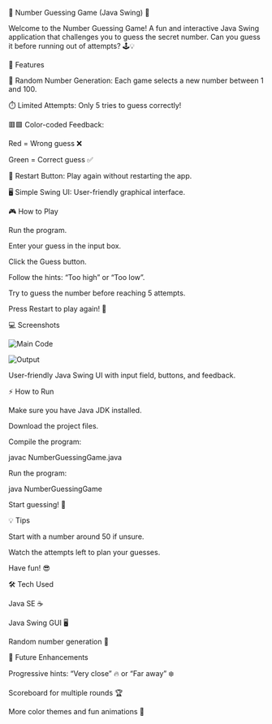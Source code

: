 🎯 Number Guessing Game (Java Swing) 🎯

Welcome to the Number Guessing Game! A fun and interactive Java Swing application that challenges you to guess the secret number. Can you guess it before running out of attempts? 🕹️💡

🚀 Features

🎲 Random Number Generation: Each game selects a new number between 1 and 100.

⏱️ Limited Attempts: Only 5 tries to guess correctly!

🟥🟩 Color-coded Feedback:

Red = Wrong guess ❌

Green = Correct guess ✅

🔄 Restart Button: Play again without restarting the app.

🖥️ Simple Swing UI: User-friendly graphical interface.

🎮 How to Play

Run the program.

Enter your guess in the input box.

Click the Guess button.

Follow the hints: “Too high” or “Too low”.

Try to guess the number before reaching 5 attempts.

Press Restart to play again! 🔁

💻 Screenshots

![Main Code](images/MainCode.png)


![Output](images/output.png)



User-friendly Java Swing UI with input field, buttons, and feedback.

⚡ How to Run

Make sure you have Java JDK installed.

Download the project files.

Compile the program:

javac NumberGuessingGame.java


Run the program:

java NumberGuessingGame


Start guessing! 🎯

💡 Tips

Start with a number around 50 if unsure.

Watch the attempts left to plan your guesses.

Have fun! 😎

🛠️ Tech Used

Java SE ☕

Java Swing GUI 🖥️

Random number generation 🎲

📌 Future Enhancements

Progressive hints: “Very close” 🔥 or “Far away” ❄️

Scoreboard for multiple rounds 🏆

More color themes and fun animations 🎨